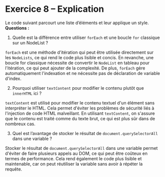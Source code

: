 # Exercice 8 – Explication

Le code suivant parcourt une liste d’éléments et leur applique un style.  
**Questions :**

1. Quelle est la différence entre utiliser `forEach` et une boucle `for` classique sur un NodeList ?

`forEach` est une méthode d'itération qui peut être utilisée directement sur les `NodeLists`, ce qui rend le code plus lisible et concis. En revanche, une boucle for classique nécessite de convertir le `NodeList` en tableau pour l'itération, ce qui peut ajouter de la complexité. De plus, `forEach` gère automatiquement l'indexation et ne nécessite pas de déclaration de variable d'index.

2. Pourquoi utiliser `textContent` pour modifier le contenu plutôt que `innerHTML` ici ?

`textContent` est utilisé pour modifier le contenu textuel d'un élément sans interpréter le HTML. Cela permet d'éviter les problèmes de sécurité liés à l'injection de code HTML malveillant. En utilisant `textContent`, on s'assure que le contenu est traité comme du texte brut, ce qui est plus sûr dans de nombreux cas.

3. Quel est l’avantage de stocker le résultat de `document.querySelectorAll` dans une variable ?

Stocker le résultat de `document.querySelectorAll` dans une variable permet d'éviter de faire plusieurs appels au DOM, ce qui peut être coûteux en termes de performance. Cela rend également le code plus lisible et maintenable, car on peut réutiliser la variable sans avoir à répéter la requête.